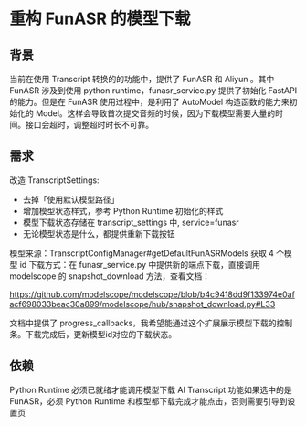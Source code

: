 # 重构 FunASR 的模型下载

## 背景

当前在使用 Transcript 转换的的功能中，提供了 FunASR 和 Aliyun 。其中 FunASR 涉及到使用 python runtime，funasr_service.py 提供了初始化 FastAPI 的能力。但是在 FunASR 使用过程中，是利用了 AutoModel 构造函数的能力来初始化的 Model。这样会导致首次提交音频的时候，因为下载模型需要大量的时间。接口会超时，调整超时时长不可靠。

## 需求

改造 TranscriptSettings:

- 去掉「使用默认模型路径」
- 增加模型状态样式，参考 Python Runtime 初始化的样式
- 模型下载状态存储在 transcript_settings 中, service=funasr
- 无论模型状态是什么，都提供重新下载按钮

模型来源：TranscriptConfigManager#getDefaultFunASRModels 获取 4 个模型 id
下载方式：在 funasr_service.py 中提供新的端点下载，直接调用 modelscope 的 snapshot_download 方法，查看文档：

https://github.com/modelscope/modelscope/blob/b4c9418dd9f133974e0afacf698033beac30a899/modelscope/hub/snapshot_download.py#L33

文档中提供了 progress_callbacks，我希望能通过这个扩展展示模型下载的控制条。下载完成后，更新模型id对应的下载状态。

## 依赖

Python Runtime 必须已就绪才能调用模型下载
AI Transcript 功能如果选中的是 FunASR，必须 Python Runtime 和模型都下载完成才能点击，否则需要引导到设置页
